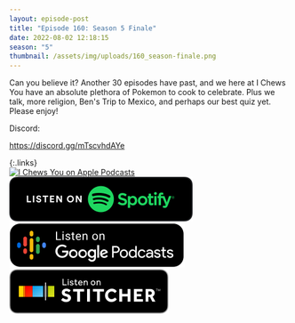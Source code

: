 ```yaml
---
layout: episode-post
title: "Episode 160: Season 5 Finale"
date: 2022-08-02 12:18:15
season: "5"
thumbnail: /assets/img/uploads/160_season-finale.png
---
```

Can you believe it? Another 30 episodes have past, and we here at I Chews You have an absolute plethora of Pokemon to cook to celebrate. Plus we talk, more religion, Ben's Trip to Mexico, and perhaps our best quiz yet. Please enjoy!

Discord:

<https://discord.gg/mTscvhdAYe>

{:.links}  
[![I Chews You on Apple Podcasts](https://linkmaker.itunes.apple.com/en-us/badge-lrg.svg?releaseDate=2019-04-16T00:00:00Z&kind=podcast&bubble=podcasts)](https://podcasts.apple.com/us/podcast/season-5-finale/id1455409177?i=1000574774765)  [![I Chews You on Spotify](/assets/img/uploads/spotify-badge-button.svg)](https://open.spotify.com/episode/6ze7l2vGVj2KOXEUHY5e2z?si=gIkt3hESSISaBcz28nK0sw)  [![I Chews You on Google Podcasts](/assets/img/uploads/google-podcasts-badge-button.svg)](https://podcasts.google.com/feed/aHR0cDovL2ZlZWRzLmxpYnN5bi5jb20vMTY4ODIxL3Jzcw/episode/OWE4YmVmMDctNzRlNy00YjU1LWJhYTUtYjIyZDczNmU2ZmIy?sa=X&ved=0CAUQkfYCahcKEwjwxbap7qj5AhUAAAAAHQAAAAAQAQ)  [![I Chews You on Stitcher](/assets/img/uploads/stitcher-badge-button.svg)](https://www.stitcher.com/show/i-chews-you/episode/season-5-finale-205444115)